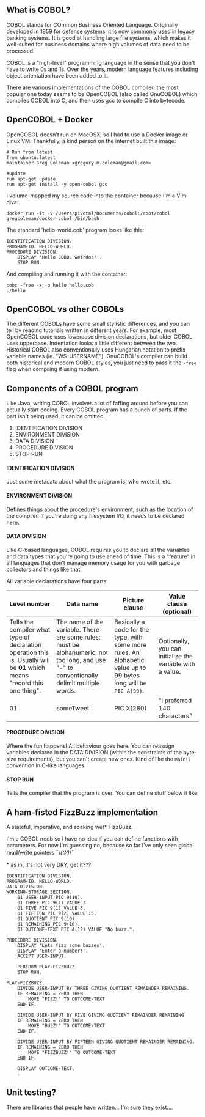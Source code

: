 ## What is COBOL?

COBOL stands for COmmon Business Oriented Language. Originally developed
in 1959 for defense systems, it is now commonly used in legacy banking systems.
It is good at handling large file systems, which makes it well-suited for business
domains where high volumes of data need to be processed.

COBOL is a "high-level" programming language in the sense that you don't have to
write 0s and 1s. Over the years, modern language features including object orientation
have been added to it.

There are various implementations of the COBOL compiler; the most popular one
today seems to be OpenCOBOL (also called GnuCOBOL) which compiles COBOL into C, and then
uses gcc to compile C into bytecode.

## OpenCOBOL + Docker

OpenCOBOL doesn't run on MacOSX, so I had to use a Docker image or Linux VM.
Thankfully, a kind person on the internet built this image:

```
# Run from latest
from ubuntu:latest
maintainer Greg Coleman <gregory.m.coleman@gmail.com>

#update
run apt-get update
run apt-get install -y open-cobol gcc
```

I volume-mapped my source code into the container because I'm a Vim diva:

`docker run -it -v /Users/pivotal/Documents/cobol:/root/cobol gregcoleman/docker-cobol /bin/bash`

The standard 'hello-world.cob' program looks like this:

```
IDENTIFICATION DIVISION.
PROGRAM-ID. HELLO-WORLD.
PROCEDURE DIVISION.
    DISPLAY 'Hello COBOL weirdos!'.
    STOP RUN.
```

And compiling and running it with the container:

```
cobc -free -x -o hello hello.cob
./hello
```

## OpenCOBOL vs other COBOLs

The different COBOLs have some small stylistic differences, and you can tell by reading tutorials written in different years. For example, most OpenCOBOL code uses lowercase division declarations, but older COBOL uses uppercase. Indentation looks a little different between the two. Historical COBOL also conventionally uses Hungarian notation to prefix variable names (ie. "WS-USERNAME"). GnuCOBOL's compiler can build both historical and modern COBOL styles, you just need to pass it the `-free` flag when compiling if using modern.

## Components of a COBOL program

Like Java, writing COBOL involves a lot of faffing around before you can actually
start coding. Every COBOL program has a bunch of parts. If the part isn't being used, it can be omitted.

1. IDENTIFICATION DIVISION
1. ENVIRONMENT DIVISION
1. DATA DIVISION
1. PROCEDURE DIVISION
1. STOP RUN

#### IDENTIFICATION DIVISION

Just some metadata about what the program is, who wrote it, etc.

#### ENVIRONMENT DIVISION

Defines things about the procedure's environment, such as the location of the compiler. If you're doing any filesystem I/O, it needs to be declared here.

#### DATA DIVISION

Like C-based languages, COBOL requires you to declare all the variables and data types that you're going to use ahead of time. This is a "feature" in all languages that don't manage memory usage for you with garbage collectors and things like that.

All variable declarations have four parts:

| Level number | Data name | Picture clause | Value clause (optional) |
| --- | --- | --- | --- |
| Tells the compiler what type of declaration operation this is. Usually will be **01** which means "record this one thing". | The name of the variable. There are some rules: must be alphanumeric, not too long, and use "-" to conventionally delimit multiple words. | Basically a code for the type, with some more rules. An alphabetic value up to 99 bytes long will be `PIC A(99)`. | Optionally, you can initialize the variable with a value. |
| 01 | someTweet | PIC X(280) | "I preferred 140 characters" |

#### PROCEDURE DIVISION

Where the fun happens! All behaviour goes here. You can reassign variables declared in the DATA DIVISION (within the constraints of the byte-size requirements), but you can't create new ones. Kind of like the `main()` convention in C-like languages.

#### STOP RUN

Tells the compiler that the program is over. You can define stuff below it like

## A ham-fisted FizzBuzz implementation

A stateful, imperative, and soaking wet* FizzBuzz.

I'm a COBOL noob so I have no idea if you can define functions with parameters. For now I'm guessing no, because so far I've only seen global read/write pointers ¯\\_(ツ)_/¯

\* as in, it's not very DRY, get it???

```
IDENTIFICATION DIVISION.
PROGRAM-ID. HELLO-WORLD.
DATA DIVISION.
WORKING-STORAGE SECTION.
    01 USER-INPUT PIC 9(10).
    01 THREE PIC 9(1) VALUE 3.
    01 FIVE PIC 9(1) VALUE 5.
    01 FIFTEEN PIC 9(2) VALUE 15.
    01 QUOTIENT PIC 9(10).
    01 REMAINING PIC 9(10).
    01 OUTCOME-TEXT PIC A(12) VALUE "No buzz.".

PROCEDURE DIVISION.
    DISPLAY 'Lets fizz some buzzes'.
    DISPLAY 'Enter a number!'.
    ACCEPT USER-INPUT.

    PERFORM PLAY-FIZZBUZZ
    STOP RUN.

PLAY-FIZZBUZZ.
    DIVIDE USER-INPUT BY THREE GIVING QUOTIENT REMAINDER REMAINING.
    IF REMAINING = ZERO THEN
        MOVE "FIZZ!" TO OUTCOME-TEXT
    END-IF.

    DIVIDE USER-INPUT BY FIVE GIVING QUOTIENT REMAINDER REMAINING.
    IF REMAINING = ZERO THEN
        MOVE "BUZZ!" TO OUTCOME-TEXT
    END-IF.

    DIVIDE USER-INPUT BY FIFTEEN GIVING QUOTIENT REMAINDER REMAINING.
    IF REMAINING = ZERO THEN
        MOVE "FIZZBUZZ!" TO OUTCOME-TEXT
    END-IF.

    DISPLAY OUTCOME-TEXT.
    .
```

## Unit testing?

There are libraries that people have written... I'm sure they exist....
